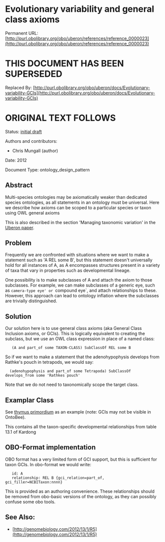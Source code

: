 # Evolutionary variability and general class axioms


Permanent URL: [http://purl.obolibrary.org/obo/uberon/references/reference_0000023](http://purl.obolibrary.org/obo/uberon/references/reference_0000023)

# THIS DOCUMENT HAS BEEN SUPERSEDED


Replaced By: [http://purl.obolibrary.org/obo/uberon/docs/Evolutionary-variability-GCIs](http://purl.obolibrary.org/obo/uberon/docs/Evolutionary-variability-GCIs)

# ORIGINAL TEXT FOLLOWS


Status: [initial draft](http://purl.org/spar/pso/initial-draft)

Authors and contributors:

 * Chris Mungall (author)

Date: 2012

Document Type: ontology_design_pattern

## Abstract
Multi-species ontologies may be axiomatically weaker than dedicated species ontologies, as all statements in an ontology must be universal. Here we describe how axioms can be scoped to a particular species or taxon using OWL general axioms


This is also described in the section 'Managing taxonomic variation' in the [Uberon paper](http://genomebiology.com/2012/13/1/R5).

## Problem

Frequently we are confronted with situations where we want to make a
statement such as 'A REL some B', but this statement doesn't
universally hold for all instances of A, as A encompasses structures
present in a variety of taxa that vary in properties such as
developmental lineage.

One possibility is to make subclasses of A and attach the axiom to
those subclasses. For example, we can make subclasses of a generic
eye, such as `camera-type eye' or `compound eye`, and attach
relationships to these. However, this approach can lead to ontology
inflation where the subclasses are trivially distinguished.

## Solution

Our solution here is to use general class axioms (aka General Class
Inclusion axioms, or GCIs). This is logically equivalent to creating
the subclass, but we use an OWL class expression in place of a named
class:

```
   (A and part_of some TAXON-CLASS) SubClassOf REL some B
```

So if we want to make a statement that the adenohypophysis develops
from Rathke's pouch in tetrapods, we would say:

```
  (adenohypophysis and part_of some Tetrapoda) SubClassOf develops_from some 'Rathkes pouch'
```

Note that we do not need to taxonomically scope the target class.

## Examplar Class

See [thymus primordium](http://purl.obolibrary.org/obo/UBERON_0005562)
as an example (note: GCIs may not be visible in OntoBee).

This contains all the taxon-specific developmental relationships from
table 13.1 of Kardong

## OBO-Format implementation

OBO format has a very limited form of GCI support, but this is
sufficient for taxon GCIs. In obo-format we would write:

```
   id: A
   relationship: REL B {gci_relation=part_of, gci_filler=NCBITaxon:nnnn}
```

This is provided as an authoring convenience. These relationships
should be removed from obo-basic versions of the ontology, as they can
possibly confuse some obo tools.



## See Also:
 * [http://genomebiology.com/2012/13/1/R5](http://genomebiology.com/2012/13/1/R5)


